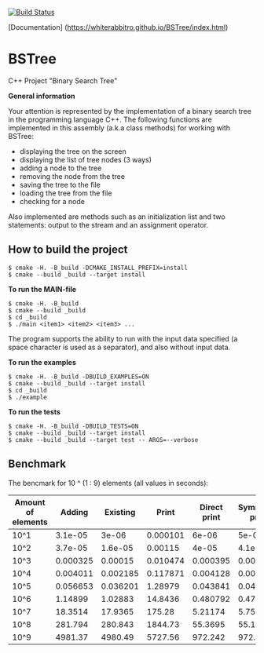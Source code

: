 [![Build Status](https://travis-ci.org/WhiteRabbitRo/BSTree.svg?branch=master)](https://travis-ci.org/WhiteRabbitRo/BSTree)

[Documentation] (https://whiterabbitro.github.io/BSTree/index.html)

# BSTree
C++ Project "Binary Search Tree"

**General information**

Your attention is represented by the implementation of a binary search tree in the programming language C++. The following functions are implemented in this assembly (a.k.a class methods) for working with BSTree: 

- displaying the tree on the screen
- displaying the list of tree nodes (3 ways)
- adding a node to the tree
- removing the node from the tree 
- saving the tree to the file
- loading the tree from the file
- checking for a node

Also implemented are methods such as an initialization list and two statements: output to the stream and an assignment operator.

## How to build the project

```ShellSession
$ cmake -H. -B_build -DCMAKE_INSTALL_PREFIX=install
$ cmake --build _build --target install
```

**To run the MAIN-file**

```ShellSession
$ cmake -H. -B_build
$ cmake --build _build
$ cd _build
$ ./main <item1> <item2> <item3> ...
```

The program supports the ability to run with the input data specified (a space character is used as a separator), and also without input data.

**To run the examples**

```ShellSession
$ cmake -H. -B_build -DBUILD_EXAMPLES=ON
$ cmake --build _build --target install
$ cd _build
$ ./example
```

**To run the tests**

```ShellSession
$ cmake -H. -B_build -DBUILD_TESTS=ON
$ cmake --build _build --target install
$ cmake --build _build --target test -- ARGS=--verbose
```

## Benchmark

The bencmark for 10 ^ (1 : 9) elements (all values in seconds):


|Amount of elements|Adding|Existing|Print|Direct print|Symmetric print|Reverse print|Saving|Loading|Removing|
|---|---|---|---|---|---|---|---|---|---|
|10^1|3.1e-05|3e-06|0.000101|6e-06|5e-06|6e-06|0.000295|0.000178|4e-06|
|10^2|3.7e-05|1.6e-05|0.00115|4e-05|4.1e-05|4e-05|3.9e-05|9.2e-05|1e-05|
|10^3|0.000325|0.00015|0.010474|0.000395|0.000422|0.000391|4.7e-05|0.000188|8.9e-05|
|10^4|0.004011|0.002185|0.117871|0.004128|0.003968|0.003914|3.7e-05|0.001117|0.00073|
|10^5|0.056653|0.036201|1.28979|0.043841|0.047062|0.045696|3.1e-05|0.018395|0.007436|
|10^6|1.14899|1.02883|14.8436|0.480792|0.479679|0.47861|7e-05|0.291747|0.071457|
|10^7|18.3514|17.9365|175.28|5.21174|5.75037|5.26387|5e-05|4.24086|0.740487|
|10^8|281.794|280.843|1844.73|55.3695|55.1324|55.0423|4.3e-05|55.8803|7.17556|
|10^9|4981.37|4980.49|5727.56|972.242|972.115|972.007|5.7e-05|973.196|74.3658|

